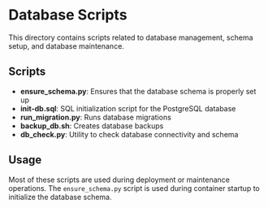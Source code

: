 # Database Scripts

This directory contains scripts related to database management, schema setup, and database maintenance.

## Scripts

- **ensure_schema.py**: Ensures that the database schema is properly set up
- **init-db.sql**: SQL initialization script for the PostgreSQL database
- **run_migration.py**: Runs database migrations
- **backup_db.sh**: Creates database backups
- **db_check.py**: Utility to check database connectivity and schema

## Usage

Most of these scripts are used during deployment or maintenance operations. The `ensure_schema.py` script is used during container startup to initialize the database schema. 